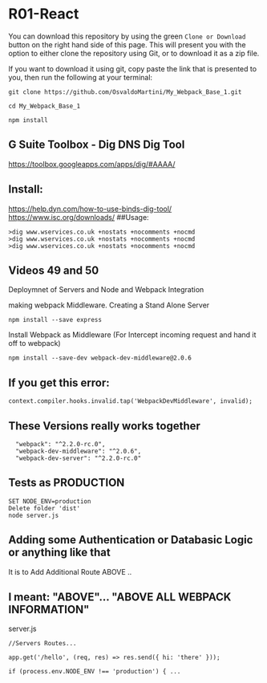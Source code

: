 # R01-React

You can download this repository by using the green `Clone or Download` button on the right hand side of this page. This will present you with the option to either clone the repository using Git, or to download it as a zip file.

If you want to download it using git, copy paste the link that is presented to you, then run the following at your terminal:

```
git clone https://github.com/OsvaldoMartini/My_Webpack_Base_1.git

cd My_Webpack_Base_1

npm install
```

## G Suite Toolbox - Dig DNS Dig Tool

https://toolbox.googleapps.com/apps/dig/#AAAA/

## Install:

https://help.dyn.com/how-to-use-binds-dig-tool/
https://www.isc.org/downloads/
##Usage:

```
>dig www.wservices.co.uk +nostats +nocomments +nocmd
>dig www.wservices.co.uk +nostats +nocomments +nocmd
>dig www.wservices.co.uk +nostats +nocomments +nocmd
```

## Videos 49 and 50

Deploymnet of Servers and Node and Webpack Integration

making webpack Middleware.
Creating a Stand Alone Server

```
npm install --save express
```

Install Webpack as Middleware (For Intercept incoming request and hand it off to webpack)

```
npm install --save-dev webpack-dev-middleware@2.0.6
```

## If you get this error:

```
context.compiler.hooks.invalid.tap('WebpackDevMiddleware', invalid);
```

## These Versions really works together

```
  "webpack": "^2.2.0-rc.0",
  "webpack-dev-middleware": "^2.0.6",
  "webpack-dev-server": "^2.2.0-rc.0"
```

## Tests as PRODUCTION

```
SET NODE_ENV=production
Delete folder 'dist'
node server.js
```

## Adding some Authentication or Databasic Logic or anything like that

It is to Add Additional Route ABOVE ..

## I meant: "ABOVE"... "ABOVE ALL WEBPACK INFORMATION"

server.js

```
//Servers Routes...

app.get('/hello', (req, res) => res.send({ hi: 'there' }));

if (process.env.NODE_ENV !== 'production') { ...
```
